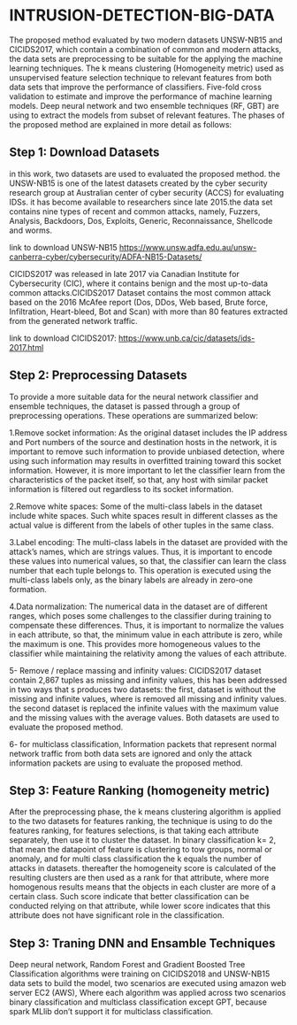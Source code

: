 # INTRUSION-DETECTION-BIG-DATA

The proposed method evaluated by two modern datasets UNSW-NB15 and CICIDS2017, which contain a combination of common and modern attacks, the data sets are preprocessing to be suitable for the applying the machine learning techniques. The k means clustering (Homogeneity metric) used as unsupervised feature selection technique to relevant features from both data sets that improve the performance of classifiers. Five-fold cross validation to estimate and improve the performance of machine learning models. Deep neural network and two ensemble techniques (RF, GBT) are using to extract the models from subset of relevant features. The phases of the proposed method are explained in more detail as follows:

## Step 1: Download Datasets
in this work, two datasets are used to evaluated the proposed method. the UNSW-NB15 is one of the latest datasets created by the cyber security research group at Australian center of cyber security (ACCS) for evaluating IDSs. it has become available to researchers since late 2015.the data set contains nine types of recent and common attacks, namely, Fuzzers, Analysis, Backdoors, Dos, Exploits, Generic, Reconnaissance, Shellcode and worms.

link to download UNSW-NB15 https://www.unsw.adfa.edu.au/unsw-canberra-cyber/cybersecurity/ADFA-NB15-Datasets/

CICIDS2017 was released in late 2017 via Canadian Institute for Cybersecurity (CIC), where it contains benign and the most up-to-data common attacks.CICIDS2017 Dataset contains the most common attack based on the 2016 McAfee report (Dos, DDos, Web based, Brute force, Infiltration, Heart-bleed, Bot and Scan) with more than 80 features extracted from the generated network traffic.

link to download CICIDS2017: https://www.unb.ca/cic/datasets/ids-2017.html

## Step 2: Preprocessing Datasets

To provide a more suitable data for the neural network classifier and ensemble techniques, the dataset is passed through a group of preprocessing operations. These operations are summarized below:

1.Remove socket information: As the original dataset includes the IP address and Port numbers of the source and destination hosts in the network, it is important to remove such information to provide unbiased detection, where using such information may results in overfitted training toward this socket information. However, it is more important to let the classifier learn from the characteristics of the packet itself, so that, any host with similar packet information is filtered out regardless to its socket information.

2.Remove white spaces: Some of the multi-class labels in the dataset include white spaces. Such white spaces result in different classes as the actual value is different from the labels of other tuples in the same class. 

3.Label encoding: The multi-class labels in the dataset are provided with the attack’s names, which are strings values. Thus, it is important to encode these values into numerical values, so that, the classifier can learn the class number that each tuple belongs to. This operation is executed using the multi-class labels only, as the binary labels are already in zero-one formation.

4.Data normalization: The numerical data in the dataset are of different ranges, which poses some challenges to the classifier during training to compensate these differences. Thus, it is important to normalize the values in each attribute, so that, the minimum value in each attribute is zero, while the maximum is one. This provides more homogeneous values to the classifier while maintaining the relativity among the values of each attribute.

5- Remove / replace massing and infinity values: CICIDS2017 dataset contain 2,867 tuples as missing and infinity values, this has been addressed in two ways that s produces two datasets: the first, dataset is without the missing and infinite values, where is removed all missing and infinity values. the second dataset is replaced the infinite values with the maximum value and the missing values with the average values. Both datasets are used to evaluate the proposed method.

6- for multiclass classification, Information packets that represent normal network traffic from both data sets are ignored and only the attack information packets are using to evaluate the proposed method. 

## Step 3: Feature Ranking (homogeneity metric) 

After the preprocessing phase, the k means clustering algorithm is applied to the two datasets for features ranking, the technique is using to do the features ranking, for features selections, is that taking each attribute separately, then use it to cluster the dataset. In binary classification k= 2, that mean the datapoint of feature is clustering to tow groups, normal or anomaly, and for multi class classification the k equals the number of attacks in datasets. thereafter the homogeneity score is calculated of the resulting clusters are then used as a rank for that attribute, where more homogenous results means that the objects in each cluster are more of a certain class. Such score indicate that better classification can be conducted relying on that attribute, while lower score indicates that this attribute does not have significant role in the classification.

## Step 3: Traning DNN and Ensamble Techniques
Deep neural network, Random Forest and Gradient Boosted Tree Classification algorithms were training on CICIDS2018 and UNSW-NB15 data sets to build the model, two scenarios are executed using amazon web server EC2 (AWS), Where each algorithm was applied across two scenarios binary classification and multiclass classification except GPT, because spark MLlib don’t support it for multiclass classification. 

